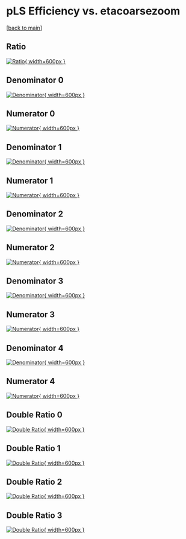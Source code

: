 # pLS Efficiency vs. etacoarsezoom

[[back to main](./)]



## Ratio

[![Ratio](../mtv/var/pLS_base_11_-1_eff_etacoarsezoom.png){ width=600px }](../mtv/var/pLS_base_11_-1_eff_etacoarsezoom.pdf)

## Denominator 0

[![Denominator](../mtv/den/pLS_base_11_-1_eff_etacoarsezoom_den0.png){ width=600px }](../mtv/den/pLS_base_11_-1_eff_etacoarsezoom_den0.pdf)

## Numerator 0

[![Numerator](../mtv/num/pLS_base_11_-1_eff_etacoarsezoom_num0.png){ width=600px }](../mtv/num/pLS_base_11_-1_eff_etacoarsezoom_num0.pdf)

## Denominator 1

[![Denominator](../mtv/den/pLS_base_11_-1_eff_etacoarsezoom_den1.png){ width=600px }](../mtv/den/pLS_base_11_-1_eff_etacoarsezoom_den1.pdf)

## Numerator 1

[![Numerator](../mtv/num/pLS_base_11_-1_eff_etacoarsezoom_num1.png){ width=600px }](../mtv/num/pLS_base_11_-1_eff_etacoarsezoom_num1.pdf)

## Denominator 2

[![Denominator](../mtv/den/pLS_base_11_-1_eff_etacoarsezoom_den2.png){ width=600px }](../mtv/den/pLS_base_11_-1_eff_etacoarsezoom_den2.pdf)

## Numerator 2

[![Numerator](../mtv/num/pLS_base_11_-1_eff_etacoarsezoom_num2.png){ width=600px }](../mtv/num/pLS_base_11_-1_eff_etacoarsezoom_num2.pdf)

## Denominator 3

[![Denominator](../mtv/den/pLS_base_11_-1_eff_etacoarsezoom_den3.png){ width=600px }](../mtv/den/pLS_base_11_-1_eff_etacoarsezoom_den3.pdf)

## Numerator 3

[![Numerator](../mtv/num/pLS_base_11_-1_eff_etacoarsezoom_num3.png){ width=600px }](../mtv/num/pLS_base_11_-1_eff_etacoarsezoom_num3.pdf)

## Denominator 4

[![Denominator](../mtv/den/pLS_base_11_-1_eff_etacoarsezoom_den4.png){ width=600px }](../mtv/den/pLS_base_11_-1_eff_etacoarsezoom_den4.pdf)

## Numerator 4

[![Numerator](../mtv/num/pLS_base_11_-1_eff_etacoarsezoom_num4.png){ width=600px }](../mtv/num/pLS_base_11_-1_eff_etacoarsezoom_num4.pdf)

## Double Ratio 0

[![Double Ratio](../mtv/ratio/pLS_base_11_-1_eff_etacoarsezoom_ratio0.png){ width=600px }](../mtv/ratio/pLS_base_11_-1_eff_etacoarsezoom_ratio0.pdf)

## Double Ratio 1

[![Double Ratio](../mtv/ratio/pLS_base_11_-1_eff_etacoarsezoom_ratio1.png){ width=600px }](../mtv/ratio/pLS_base_11_-1_eff_etacoarsezoom_ratio1.pdf)

## Double Ratio 2

[![Double Ratio](../mtv/ratio/pLS_base_11_-1_eff_etacoarsezoom_ratio2.png){ width=600px }](../mtv/ratio/pLS_base_11_-1_eff_etacoarsezoom_ratio2.pdf)

## Double Ratio 3

[![Double Ratio](../mtv/ratio/pLS_base_11_-1_eff_etacoarsezoom_ratio3.png){ width=600px }](../mtv/ratio/pLS_base_11_-1_eff_etacoarsezoom_ratio3.pdf)

